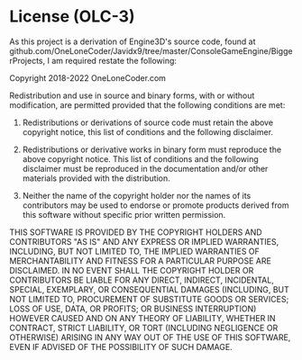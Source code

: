 # License (OLC-3)

As this project is a derivation of Engine3D's source code, found at
github.com/OneLoneCoder/Javidx9/tree/master/ConsoleGameEngine/BiggerProjects,
I am required restate the following:

Copyright 2018-2022 OneLoneCoder.com

Redistribution and use in source and binary forms, with or without 
modification, are permitted provided that the following conditions 
are met:

1. Redistributions or derivations of source code must retain the above 
   copyright notice, this list of conditions and the following disclaimer.

2. Redistributions or derivative works in binary form must reproduce 
   the above copyright notice. This list of conditions and the following 
   disclaimer must be reproduced in the documentation and/or other 
   materials provided with the distribution.

3. Neither the name of the copyright holder nor the names of its 
   contributors may be used to endorse or promote products derived 
   from this software without specific prior written permission.
    
THIS SOFTWARE IS PROVIDED BY THE COPYRIGHT HOLDERS AND CONTRIBUTORS 
"AS IS" AND ANY EXPRESS OR IMPLIED WARRANTIES, INCLUDING, BUT NOT 
LIMITED TO, THE IMPLIED WARRANTIES OF MERCHANTABILITY AND FITNESS FOR 
A PARTICULAR PURPOSE ARE DISCLAIMED. IN NO EVENT SHALL THE COPYRIGHT 
HOLDER OR CONTRIBUTORS BE LIABLE FOR ANY DIRECT, INDIRECT, INCIDENTAL, 
SPECIAL, EXEMPLARY, OR CONSEQUENTIAL DAMAGES (INCLUDING, BUT NOT 
LIMITED TO, PROCUREMENT OF SUBSTITUTE GOODS OR SERVICES; LOSS OF USE, 
DATA, OR PROFITS; OR BUSINESS INTERRUPTION) HOWEVER CAUSED AND ON ANY 
THEORY OF LIABILITY, WHETHER IN CONTRACT, STRICT LIABILITY, OR TORT 
(INCLUDING NEGLIGENCE OR OTHERWISE) ARISING IN ANY WAY OUT OF THE USE
OF THIS SOFTWARE, EVEN IF ADVISED OF THE POSSIBILITY OF SUCH DAMAGE.
